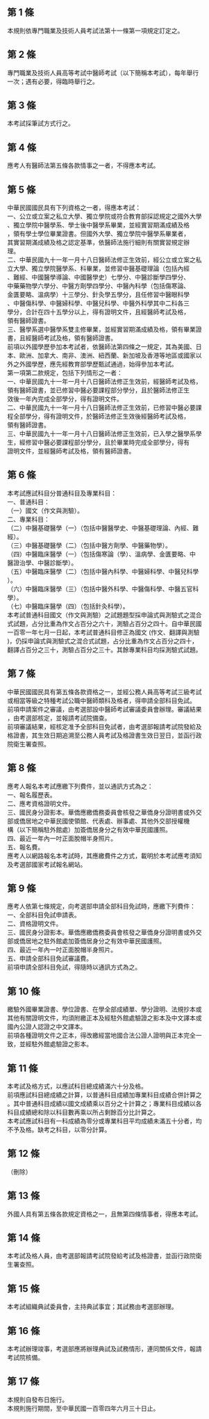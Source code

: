 第 1 條
-------
本規則依專門職業及技術人員考試法第十一條第一項規定訂定之。

第 2 條
-------
專門職業及技術人員高等考試中醫師考試（以下簡稱本考試），每年舉行  
一次；遇有必要，得臨時舉行之。

第 3 條
-------
本考試採筆試方式行之。

第 4 條
-------
應考人有醫師法第五條各款情事之一者，不得應本考試。

第 5 條
-------
中華民國國民具有下列資格之一者，得應本考試：  
一、公立或立案之私立大學、獨立學院或符合教育部採認規定之國外大學  
    、獨立學院中醫學系、學士後中醫學系畢業，並經實習期滿成績及格  
    ，領有學士學位畢業證書。但國外大學、獨立學院中醫學系畢業者，  
    其實習期滿成績及格之認定基準，依醫師法施行細則有關實習規定辦  
    理。  
二、中華民國九十一年一月十八日醫師法修正生效前，經公立或立案之私  
    立大學、獨立學院醫學系、科畢業，並修習中醫基礎理論（包括內經  
    、難經、中國醫學導論、中國醫學史）七學分、中醫診斷學四學分、  
    中藥藥物學六學分、中醫方劑學四學分、中醫內科學（包括傷寒論、  
    金匱要略、溫病學）十三學分、針灸學五學分，且任修習中醫眼科學  
    、中醫傷科學、中醫婦科學、中醫兒科學、中醫外科學其中二科各三  
    學分，合計在四十五學分以上，得有證明文件，且經醫師考試及格，  
    領有醫師證書。  
三、醫學系選中醫學系雙主修畢業，並經實習期滿成績及格，領有畢業證  
    書，且經醫師考試及格，領有醫師證書。  
前項以外國學歷參加本考試者，依醫師法第四條之一規定，其為美國、日  
本、歐洲、加拿大、南非、澳洲、紐西蘭、新加坡及香港等地區或國家以  
外之外國學歷，應先經教育部學歷甄試通過，始得參加本考試。  
第一項第二款規定，包括下列情形之一者：  
一、中華民國九十一年一月十八日醫師法修正生效前，經醫師考試及格，  
    領有醫師證書，並已修習中醫必要課程部分學分，且於醫師法修正生  
    效後一年內完成全部學分，得有證明文件。  
二、中華民國九十一年一月十八日醫師法修正生效前，已修習中醫必要課  
    程全部學分，得有證明文件，於醫師法修正生效後經醫師考試及格，  
    領有醫師證書。  
三、中華民國九十一年一月十八日醫師法修正生效前，已入學之醫學系學  
    生，經修習中醫必要課程部分學分，且於畢業時完成全部學分，得有  
    證明文件，並經醫師考試及格，領有醫師證書。

第 6 條
-------
本考試應試科目分普通科目及專業科目：  
一、普通科目：  
（一）國文（作文與測驗）。  
二、專業科目：  
（二）中醫基礎醫學（一）（包括中醫醫學史、中醫基礎理論、內經、難  
      經）。  
（三）中醫基礎醫學（二）（包括中醫方劑學、中醫藥物學）。  
（四）中醫臨床醫學（一）（包括傷寒論（學）、溫病學、金匱要略、中  
      醫證治學、中醫診斷學）。  
（五）中醫臨床醫學（二）（包括中醫內科學、中醫婦科學、中醫兒科學  
      ）。  
（六）中醫臨床醫學（三）（包括中醫外科學、中醫傷科學、中醫五官科  
      學）。  
（七）中醫臨床醫學（四）（包括針灸科學）。  
本考試普通科目國文（作文與測驗）之試題題型採申論式與測驗式之混合  
式試題，占分比重為作文占百分之六十，測驗占百分之四十。自中華民國  
一百零一年七月一日起，本考試普通科目修正為國文 (作文、翻譯與測驗  
)，仍採申論式與測驗式之混合式試題，占分比重為作文占百分之四十，  
翻譯占百分之三十，測驗占百分之三十。其餘專業科目均採測驗式試題。

第 7 條
-------
中華民國國民具有第五條各款資格之一，並經公務人員高等考試三級考試  
或相當等級之特種考試公職中醫師類科及格者，得申請全部科目免試。  
前項申請案件之審議，由考選部設中醫師考試審議委員會辦理。審議結果  
，由考選部核定，並報請考試院備查。  
前項審議結果，經核定准予全部科目免試者，由考選部報請考試院發給及  
格證書，其生效日期追溯至公務人員考試及格證書生效日翌日，並函行政  
院衛生署查照。　　

第 8 條
-------
應考人報名本考試應繳下列費件，並以通訊方式為之：   
一、報名履歷表。   
二、應考資格證明文件。   
三、國民身分證影本。華僑應繳僑務委員會核發之華僑身分證明書或外交  
    部或僑居地之中華民國使領館、代表處、辦事處、其他外交部授權機  
    構（以下簡稱駐外館處）加簽僑居身分之有效中華民國護照。　　  
四、最近一年內一吋正面脫帽半身照片。   
五、報名費。   
應考人以網路報名本考試時，其應繳費件之方式，載明於本考試應考須知  
及考選部國家考試報名網站。

第 9 條
-------
應考人依第七條規定，向考選部申請全部科目免試時，應繳下列費件：   
一、全部科目免試申請表。   
二、資格證明文件。   
三、國民身分證影本。華僑應繳僑務委員會核發之華僑身分證明書或外交  
    部或僑居地之駐外館處加簽僑居身分之有效中華民國護照。  
四、最近一年內一吋正面脫帽半身照片。   
五、申請全部科目免試審議費。   
前項申請全部科目免試，得隨時以通訊方式為之。

第 10 條
--------
繳驗外國畢業證書、學位證書、在學全部成績單、學分證明、法規抄本或  
其他有關證明文件，均須附繳正本及經駐外館處驗證之影本及中文譯本或  
國內公證人認證之中文譯本。  
前項各種證明文件之正本，得改繳經當地國合法公證人證明與正本完全一  
致，並經駐外館處驗證之影本。

第 11 條
--------
本考試及格方式，以應試科目總成績滿六十分及格。   
前項應試科目總成績之計算，以普通科目成績加專業科目成績合併計算之  
。其中普通科目成績以國文成績乘以百分之十計算之；專業科目成績以各  
科目成績總和除以科目數再乘以所占剩餘百分比計算之。  
本考試應試科目有一科成績為零分或專業科目平均成績未滿五十分者，均  
不予及格。缺考之科目，以零分計算。

第 12 條
--------
（刪除）

第 13 條
--------
外國人具有第五條各款規定資格之一，且無第四條情事者，得應本考試。

第 14 條
--------
本考試及格人員，由考選部報請考試院發給考試及格證書，並函行政院衛  
生署查照。　

第 15 條
--------
本考試組織典試委員會，主持典試事宜；其試務由考選部辦理。

第 16 條
--------
本考試辦理竣事，考選部應將辦理典試及試務情形，連同關係文件，報請  
考試院核備。

第 17 條
--------
本規則自發布日施行。  
本規則施行期間，至中華民國一百零四年六月三十日止。

